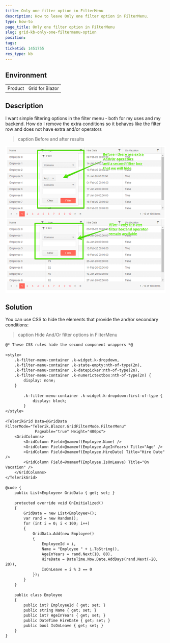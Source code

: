 ```yaml
---
title: Only one filter option in FilterMenu
description: How to leave Only one filter option in FilterMenu.
type: how-to
page_title: Only one filter option in FilterMenu
slug: grid-kb-only-one-filtermenu-option
position: 
tags: 
ticketid: 1451755
res_type: kb
---
```


## Environment
<table>
	<tbody>
		<tr>
			<td>Product</td>
			<td>Grid for Blazor</td>
		</tr>
	</tbody>
</table>


## Description
I want simple filtering options in the filter menu - both for my uses and my backend. How do I remove the extra conditions so it behaves like the filter row and does not have extra and/or operators

>caption Before and after results

![](images/grid-kb-only-one-filtermenu-option-result.png)

## Solution
You can use CSS to hide the elements that provide the and/or secondary conditions:

>caption Hide And/Or filter options in FilterMenu 

````CSHTML
@* These CSS rules hide the second component wrappers *@

<style>
    .k-filter-menu-container .k-widget.k-dropdown,
    .k-filter-menu-container .k-state-empty:nth-of-type(2n),
    .k-filter-menu-container .k-datepicker:nth-of-type(2n),
    .k-filter-menu-container .k-numerictextbox:nth-of-type(2n) {
        display: none;
    }

        .k-filter-menu-container .k-widget.k-dropdown:first-of-type {
            display: block;
        }
</style>

<TelerikGrid Data=@GridData FilterMode="Telerik.Blazor.GridFilterMode.FilterMenu"
             Pageable="true" Height="400px">
    <GridColumns>
        <GridColumn Field=@nameof(Employee.Name) />
        <GridColumn Field=@nameof(Employee.AgeInYears) Title="Age" />
        <GridColumn Field=@nameof(Employee.HireDate) Title="Hire Date" />
        <GridColumn Field=@nameof(Employee.IsOnLeave) Title="On Vacation" />
    </GridColumns>
</TelerikGrid>

@code {
    public List<Employee> GridData { get; set; }

    protected override void OnInitialized()
    {
        GridData = new List<Employee>();
        var rand = new Random();
        for (int i = 0; i < 100; i++)
        {
            GridData.Add(new Employee()
            {
                EmployeeId = i,
                Name = "Employee " + i.ToString(),
                AgeInYears = rand.Next(10, 80),
                HireDate = DateTime.Now.Date.AddDays(rand.Next(-20, 20)),
                IsOnLeave = i % 3 == 0
            });
        }
    }

    public class Employee
    {
        public int? EmployeeId { get; set; }
        public string Name { get; set; }
        public int? AgeInYears { get; set; }
        public DateTime HireDate { get; set; }
        public bool IsOnLeave { get; set; }
    }
}
````
